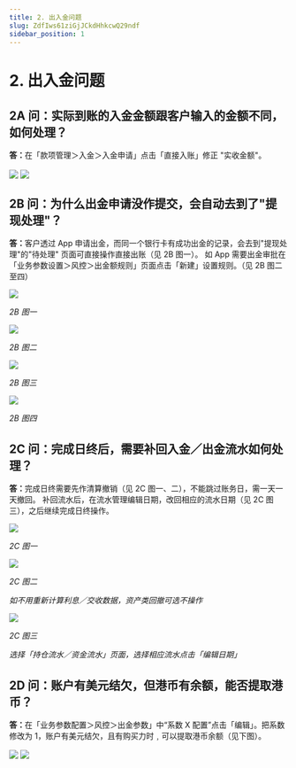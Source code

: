 ```yaml
---
title: 2. 出入金问题
slug: ZdfIws61ziGjJCkdHhkcwQ29ndf
sidebar_position: 1
---
```



# 2. 出入金问题

## 2A 问：实际到账的入金金额跟客户输入的金额不同，如何处理？

<b>答：</b>在「款项管理＞入金＞入金申请」点击「直接入账」修正 "实收金额"。

<img src="/assets/Wy8BbdtidoMPhXxt2CociBE9ntf.png" src-width="2380" src-height="696" align="center"/>

<img src="/assets/Fe1Bb1Aqho4FU7x2QDmcMQp2nth.png" src-width="2380" src-height="1426" align="center"/>

## 2B 问：为什么出金申请没作提交，会自动去到了"提现处理"？

<b>答：</b>客户透过 App 申请出金，而同一个银行卡有成功出金的记录，会去到"提现处理"的"待处理" 页面可直接操作直接出账（见 2B 图一）。
如 App 需要出金审批在「业务参数设置＞风控＞出金额规则」页面点击「新建」设置规则。（见 2B 图二至四）

<img src="/assets/Hvo1bJvqPo2rV8x9SuAcVgOrnlf.png" src-width="2760" src-height="750" align="center"/>

<em>2B 图一</em>

<img src="/assets/KRzmbaKzLooIvxxeafEcQG8UnBe.png" src-width="2760" src-height="1368" align="center"/>

<em>2B 图二</em>

<img src="/assets/QQR9b9z00oRQCFxlB3ecztyXnu5.png" src-width="2386" src-height="1352" align="center"/>

<em>2B 图三</em>

<img src="/assets/NsqFbJuN0oYKaUxa11LcQKqdnie.png" src-width="2364" src-height="540" align="center"/>

<em>2B 图四</em>

## 2C 问：完成日终后，需要补回入金／出金流水如何处理？

<b>答：</b>完成日终需要先作清算撤销（见 2C 图一、二），不能跳过账务日，需一天一天撤回。 
补回流水后，在流水管理编辑日期，改回相应的流水日期（见 2C 图三），之后继续完成日终操作。

<img src="/assets/FTkzbrxAhouXjFxU7pacXKmunPd.png" src-width="2858" src-height="1418" align="center"/>

<em>2C 图一</em>

<img src="/assets/XsvlbWDydouJC1xwXRycnlxGnEe.png" src-width="2390" src-height="1420" align="center"/>

<em>2C 图二</em>

<em>如不用重新计算利息／交收数据，资产类回撤可选不操作</em>

<img src="/assets/PwFkbWTNfo7RWXxXUtqcWYwunYc.png" src-width="2392" src-height="972" align="center"/>

<em>2C 图三</em>

<em>选择「持仓流水／资金流水」页面，选择相应流水点击「编辑日期」</em>

## 2D 问：账户有美元结欠，但港币有余额，能否提取港币？

<b>答：</b>在「业务参数配置＞风控＞出金参数」中“系数 X 配置”点击「编辑」。把系数修改为 1，账户有美元结欠，且有购买力时﹐可以提取港币余额（见下图）。

<img src="/assets/P3zobrzbcoEU90xUdN0cxeoTnhf.png" src-width="2826" src-height="1438" align="center"/>

<img src="/assets/HoYHbTspjos9Ayxm2yAcZUctn3P.png" src-width="2206" src-height="1160" align="center"/>

